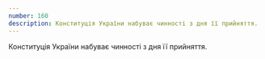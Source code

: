 ```yaml
---
number: 160
description: Конституція України набуває чинності з дня її прийняття.
---
```


Конституція України набуває чинності з дня її прийняття.
